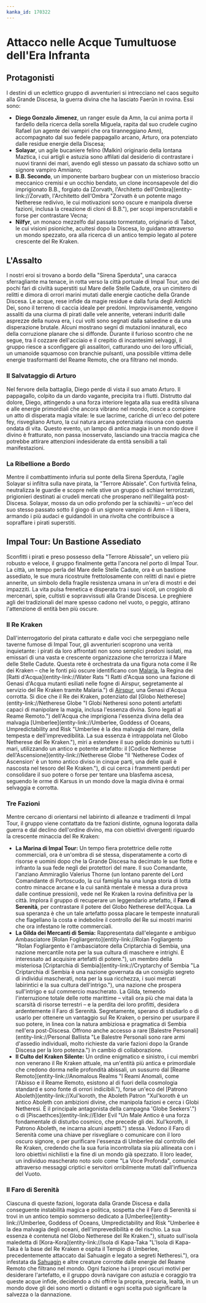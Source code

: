 ```yaml
---
kanka_id: 170322
---
```


# Attacco nelle Acque Tumultuose dell'Era Infranta

## Protagonisti

I destini di un eclettico gruppo di avventurieri si intrecciano nel caos seguito alla Grande Discesa, la guerra divina che ha lasciato Faerûn in rovina. Essi sono:

* **Diego Gonzalo Jimenez**, un ranger esule da Amn, la cui anima porta il fardello della ricerca della sorella Miguela, rapita dal suo crudele cugino Rafael (un agente dei vampiri che ora tiranneggiano Amn), accompagnato dal suo fedele pappagallo arcano, Arturo, ora potenziato dalle residue energie della Discesa;
* **Solayar**, un agile bucaniere felino (Malkin) originario della lontana Maztica, i cui artigli e astuzia sono affilati dal desiderio di contrastare i nuovi tiranni dei mari, avendo egli stesso un passato da schiavo sotto un signore vampiro Amniano;
* **B.B. Secondo**, un imponente barbaro bugbear con un misterioso braccio meccanico cremisi e un occhio bendato, un clone inconsapevole del dio imprigionato B.B., forgiato da [Zorvath, l'Architetto dell'Ombra](entity-link://Zorvath, l'Architetto dell'Ombra "Zorvath è un potente mago Netherese redivivo, le cui motivazioni sono oscure e manipola diverse fazioni, inclusa la creazione di cloni di B.B."), per scopi imperscrutabili e forse per contrastare Vecna;
* **Nilfyr**, un monaco mezzelfo dal passato tormentato, originario di Tabot, le cui visioni psioniche, acuitesi dopo la Discesa, lo guidano attraverso un mondo spezzato, ora alla ricerca di un antico tempio legato al potere crescente del Re Kraken.

## L'Assalto

I nostri eroi si trovano a bordo della "Sirena Sperduta", una caracca sferragliante ma tenace, in rotta verso la città portuale di Impal Tour, uno dei pochi fari di civiltà superstiti sul Mare delle Stelle Cadute, ora un cimitero di relitti e dimora di orrori marini mutati dalle energie caotiche della Grande Discesa. Le acque, rese infide da magie residue e dalla furia degli Antichi Dei, sono il terreno di caccia ideale per predoni. Improvvisamente, vengono assaliti da una ciurma di pirati dalle vele annerite, veterani induriti dalle asprezze della nuova era, i cui volti sono segnati dalla salsedine e da una disperazione brutale. Alcuni mostrano segni di mutazioni innaturali, eco della corruzione planare che si diffonde. Durante il furioso scontro che ne segue, tra il cozzare dell'acciaio e il crepitio di incantesimi selvaggi, il gruppo riesce a sconfiggere gli assalitori, catturando uno dei loro ufficiali, un umanoide squamoso con branchie pulsanti, una possibile vittima delle energie trasformanti del Reame Remoto, che ora filtrano nel mondo.

### Il Salvataggio di Arturo

Nel fervore della battaglia, Diego perde di vista il suo amato Arturo. Il pappagallo, colpito da un dardo vagante, precipita tra i flutti. Distrutto dal dolore, Diego, attingendo a una forza interiore legata alla sua eredità silvana e alle energie primordiali che ancora vibrano nel mondo, riesce a compiere un atto di disperata magia vitale: le sue lacrime, cariche di un'eco del potere fey, risvegliano Arturo, la cui natura arcana potenziata risuona con questa ondata di vita. Questo evento, un lampo di antica magia in un mondo dove il divino è fratturato, non passa inosservato, lasciando una traccia magica che potrebbe attirare attenzioni indesiderate da entità sensibili a tali manifestazioni.

### La Ribellione a Bordo

Mentre il combattimento infuria sul ponte della Sirena Sperduta, l'agile Solayar si infiltra sulla nave pirata, la "Terrore Abissale". Con furtività felina, neutralizza le guardie e scopre nelle stive un gruppo di schiavi terrorizzati, prigionieri destinati ai crudeli mercati che prosperano nell'illegalità post-Discesa. Solayar, mosso da un odio profondo per la schiavitù – un'eco del suo stesso passato sotto il giogo di un signore vampiro di Amn – li libera, armando i più audaci e guidandoli in una rivolta che contribuisce a sopraffare i pirati superstiti.

## Impal Tour: Un Bastione Assediato

Sconfitti i pirati e preso possesso della "Terrore Abissale", un veliero più robusto e veloce, il gruppo finalmente getta l'ancora nel porto di Impal Tour. La città, un tempo perla del Mare delle Stelle Cadute, ora è un bastione assediato, le sue mura ricostruite frettolosamente con relitti di navi e pietre annerite, un simbolo della fragile resistenza umana in un'era di mostri e dei impazziti. La vita pulsa frenetica e disperata tra i suoi vicoli, un crogiolo di mercenari, spie, cultisti e sopravvissuti alla Grande Discesa. Le preghiere agli dei tradizionali del mare spesso cadono nel vuoto, o peggio, attirano l'attenzione di entità ben più oscure.

### Il Re Kraken

Dall'interrogatorio del pirata catturato e dalle voci che serpeggiano nelle taverne fumose di Impal Tour, gli avventurieri scoprono una verità inquietante: i pirati da loro affrontati non sono semplici predoni isolati, ma emissari di una vasta e crescente organizzazione che terrorizza il Mare delle Stelle Cadute. Questa rete è orchestrata da una figura nota come il Re dei Kraken – che le fonti più oscure identificano con [Malaria](entity-link://Malaria "Malaria è la Regina dei Ratti d'Acqua di Airspur, una Genasi d'Acqua corrotta che si rivela essere il Re Kraken. Possiede il Globo Netherese dell'Acqua con l'essenza di Umberlee."), la Regina dei [Ratti d'Acqua](entity-link://Water Rats "I Ratti d'Acqua sono una fazione di Genasi d'Acqua mutanti esiliati nelle fogne di Airspur, segretamente al servizio del Re Kraken tramite Malaria.") di [Airspur](entity-link://Airspur "Airspur è la capitale fluttuante di Akanul, nazione di Genasi, attualmente assediata dai draghi Wyrmclaw."), una Genasi d'Acqua corrotta. Si dice che il Re dei Kraken, potenziato dal [Globo Netherese](entity-link://Netherese Globe "I Globi Netheresi sono potenti artefatti capaci di manipolare la magia, inclusa l'essenza divina. Sono legati al Reame Remoto.") dell'Acqua che imprigiona l'essenza divina della dea malvagia [Umberlee](entity-link://Umberlee, Goddess of Oceans, Umpredictability and Risk "Umberlee è la dea malvagia del mare, della tempesta e dell'imprevedibilità. La sua essenza è intrappolata nel Globo Netherese del Re Kraken."), miri a estendere il suo gelido dominio su tutti i mari, utilizzando un antico e potente artefatto: il [Codice Netherese dell'Ascensione](entity-link://Netherese Globe "Il 'Netherese Codex of Ascension' è un tomo antico diviso in cinque parti, una delle quali è nascosta nel tesoro del Re Kraken."), di cui cerca i frammenti perduti per consolidare il suo potere o forse per tentare una blasfema ascesa, seguendo le orme di Karsus in un mondo dove la magia divina è ormai selvaggia e corrotta.

### Tre Fazioni

Mentre cercano di orientarsi nel labirinto di alleanze e tradimenti di Impal Tour, il gruppo viene contattato da tre fazioni distinte, ognuna logorata dalla guerra e dal declino dell'ordine divino, ma con obiettivi divergenti riguardo la crescente minaccia del Re Kraken:

* **La Marina di Impal Tour:** Un tempo fiera protettrice delle rotte commerciali, ora è un'ombra di sé stessa, disperatamente a corto di risorse e uomini dopo che la Grande Discesa ha decimato le sue flotte e infranto la sua fede negli dei protettori del mare. Il suo Comandante, l'anziano Ammiraglio Valerius Thorne (un lontano parente del Lord Comandante di Portoscudo, la cui famiglia ha una lunga storia di lotta contro minacce arcane e la cui sanità mentale è messa a dura prova dalle continue pressioni), vede nel Re Kraken la rovina definitiva per la città. Implora il gruppo di recuperare un leggendario artefatto, il **Faro di Serenità**, per contrastare il potere del Globo Netherese dell'Acqua. La sua speranza è che un tale artefatto possa placare le tempeste innaturali che flagellano la costa e indebolire il controllo del Re sui mostri marini che ora infestano le rotte commerciali.
* **La Gilda dei Mercanti di Semia:** Rappresentata dall'elegante e ambiguo Ambasciatore [Rolan Fogliargento](entity-link://Rolan Fogliargento "Rolan Fogliargento è l'ambasciatore della Criptarchia di Sembia, una nazione mercantile nota per la sua cultura di maschere e intrighi. È interessato ad acquisire artefatti di potere."), un membro della misteriosa [Criptarchia di Sembia](entity-link://Cryptarchy of Sembia "La Criptarchia di Sembia è una nazione governata da un consiglio segreto di individui mascherati, nota per la sua ricchezza, i suoi mercati labirintici e la sua cultura dell'intrigo."), una nazione che prospera sull'intrigo e sul commercio mascherato. La Gilda, temendo l'interruzione totale delle rotte marittime – vitali ora più che mai data la scarsità di risorse terrestri – e la perdita dei loro profitti, desidera ardentemente il Faro di Serenità. Segretamente, sperano di studiarlo o di usarlo per ottenere un vantaggio sul Re Kraken, o persino per usurpare il suo potere, in linea con la natura ambiziosa e pragmatica di Sembia nell'era post-Discesa. Offrono anche accesso a rare [Balestre Personali](entity-link://Personal Ballista "Le Balestre Personali sono rare armi d'assedio individuali, molto richieste da varie fazioni dopo la Grande Discesa per la loro potenza.") in cambio di collaborazione.
* **Il Culto del Kraken Silente:** Un ordine enigmatico e sinistro, i cui membri non venerano il Re Kraken attuale, ma un'entità più antica e primordiale che credono dorma nelle profondità abissali, un sussurro dal [Reame Remoto](entity-link://Anomalous Realms "I Reami Anomali, come l'Abisso e il Reame Remoto, esistono al di fuori della cosmologia standard e sono fonte di orrori indicibili."), forse un'eco del [Patrono Aboleth](entity-link://Xul'koroth, the Aboleth Patron "Xul'koroth è un antico Aboleth con ambizioni divine, che manipola fazioni e cerca i Globi Netheresi. È il principale antagonista della campagna 'Globe Seekers'.") o di [Piscaethces](entity-link://Elder Evil "Un Male Antico è una forza fondamentale di disturbo cosmico, che precede gli dei. Xul'koroth, il Patrono Aboleth, ne incarna alcuni aspetti.") stessa. Vedono il Faro di Serenità come una chiave per risvegliare o comunicare con il loro oscuro signore, o per purificare l'essenza di Umberlee dal controllo del Re Kraken, credendo che la sua furia incontrollata sia più allineata con i loro obiettivi nichilisti e la fine di un mondo già spezzato. Il loro leader, un individuo mascherato noto solo come "La Voce Profonda", comunica attraverso messaggi criptici e servitori orribilmente mutati dall'influenza del Vuoto.

### Il Faro di Serenità

Ciascuna di queste fazioni, logorata dalla Grande Discesa e dalla conseguente instabilità magica e politica, sospetta che il Faro di Serenità si trovi in un antico tempio sommerso dedicato a [Umberlee](entity-link://Umberlee, Goddess of Oceans, Umpredictability and Risk "Umberlee è la dea malvagia degli oceani, dell'imprevedibilità e del rischio. La sua essenza è contenuta nel Globo Netherese del Re Kraken."), situato sull'isola maledetta di [Kora-Kora](entity-link://Isola di Kapa-Taka "L'Isola di Kapa-Taka è la base del Re Kraken e ospita il Tempio di Umberlee, precedentemente attaccato dai Sahuagin e legato a segreti Netheresi."), ora infestata da [Sahuagin](entity-link://Sahuagin "I Sahuagin sono feroci predatori marini che occupano il Tempio di Umberlee e praticano rituali di trasformazione.") e altre creature corrotte dalle energie del Reame Remoto che filtrano nel mondo. Ogni fazione ha i propri oscuri motivi per desiderare l'artefatto, e il gruppo dovrà navigare con astuzia e coraggio tra queste acque infide, decidendo a chi offrire la propria, precaria, lealtà, in un mondo dove gli dei sono morti o distanti e ogni scelta può significare la salvezza o la dannazione.